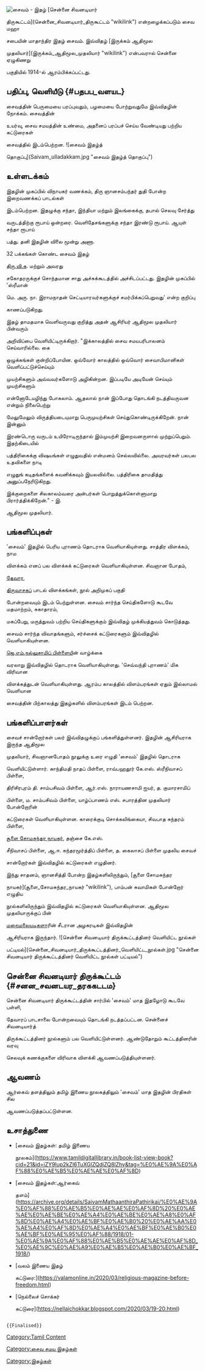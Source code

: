 ![சைவம் - இதழ்](Saivam_magazine_old.jpg "சைவம் - இதழ்") [சென்னை சிவனடியார்
திருகூட்டம்](சென்னை_சிவனடியார்_திருகூட்டம் "wikilink") என்றழைக்கப்படும் சைவ மஹா
சபையின் மாதாந்திர இதழ் சைவம். இவ்விதழ் [இருக்கம் ஆதிமூல
முதலியார்](இருக்கம்_ஆதிமூல_முதலியார் "wikilink") என்பவரால் சென்னை ஏழுகிணறு
பகுதியில் 1914-ல் ஆரம்பிக்கப்பட்டது.

## பதிப்பு, வெளியீடு {#பதபப_வளயட}

சைவத்தின் பெருமையை பரப்புவதும், பழமையை போற்றுவதுமே இவ்விதழின் நோக்கம். சைவத்தின்
உயர்வு, சைவ சமயத்தின் உண்மை, அதனைப் பரப்பச் செய்ய வேண்டியது பற்றிய கட்டுரைகள்
சைவத்தில் இடம்பெற்றன. ![சைவம் இதழ்த்
தொகுப்பு](Saivam_ulladakkam.jpg "சைவம் இதழ்த் தொகுப்பு")

## உள்ளடக்கம்

இதழின் முகப்பில் விநாயகர் வணக்கம், திரு ஞானசம்பந்தர் துதி போன்ற இறைவணக்கப் பாடல்கள்
இடம்பெற்றன. இதழுக்கு சந்தா, இந்தியா மற்றும் இலங்கைக்கு, தபால் செலவு சேர்த்து
வருடத்திற்கு ரூபாய் ஒன்றரை. வெளிதேசங்களுக்கு சந்தா இரண்டு ரூபாய். ஆயுள் சந்தா ரூபாய்
பத்து. தனி இதழின் விலை மூன்று அணா.

32 பக்கங்கள் கொண்ட சைவம் இதழ்
[திரு.வி.க](திரு.வி._கல்யாணசுந்தர_முதலியார் "wikilink"). மற்றும் அவரது
சகோதரருக்குச் சொந்தமான சாது அச்சுக்கூடத்தில் அச்சிடப்பட்டது. இதழின் முகப்பில் \'ஸ்ரீமான்
மெ. அரு. நா. இராமநாதன் செட்டியாரவர்களுக்குச் சமர்பிக்கப்பெறுவது' என்ற குறிப்பு
காணப்படுகிறது.

இதழ் தாமதமாக வெளிவருவது குறித்து அதன் ஆசிரியர் ஆதிமூல முதலியார் பின்வரும்
அறிவிப்பை வெளியிட்டிருக்கிறார். \"இக்காலத்தில் சைவ சமயபரிபாலனம் செய்வாரில்லை. கை
ஒழுக்கங்கள் குன்றிப்போயின. ஒவ்வோர் காலத்தில் ஒவ்வொர் சைவாபிமானிகள் வெளிப்பட்டுச்செய்யும்
முயற்சிகளும் அவ்வவர்களோடு அழிகின்றன. இப்படியே அடியேன் செய்யும் முயற்சிகளும்
என்னோடேயழிந்து போகலாம். ஆதலால் நான் இப்போது தொடங்கி நடத்திவருவன என்றும் நிலைபெற்று
மேலுமேலும் விருத்தியடையுமாறு பெருமுயற்சிகள் செய்துகொண்டிருக்கிறேன். நான் இன்னும்
இரண்டொரு வருடம் உயிரோடிருந்தால் இம்முயற்சி இறைவனருளால் முற்றுப்பெறும். இதற்கிடையில்
பத்திரிகைக்கு விஷயங்கள் எழுதுவதில் என்மனம் செல்லவில்லை. அவரவர்கள் பலபல உதவிகளை நாடி
எழுதுங் கடிதங்களைக் கவனிக்கவும் இயலவில்லை. பத்திரிகை தாமதித்து அனுப்பநேரிடுகிறது.
இக்குறைகளை சிலகாலம்வரை அன்பர்கள் பொறுத்துக்கொள்ளுமாறு பிரார்த்திக்கிறேன்.\" - இ.
ஆதிமூல முதலியார்.

## பங்களிப்புகள்

'சைவம்' இதழில் பெரிய புராணம் தொடராக வெளியாகியுள்ளது. சாத்திர விளக்கம், நாம
விளக்கம் எனப் பல விளக்கக் கட்டுரைகள் வெளியாகியுள்ளன. சிவஞான போதம்,
[தேவார](தேவார_மாண்பும்_ஓதுவார்_மரபும் "wikilink"),
[திருவாசகப](திருவாசகம் "wikilink")் பாடல் விளக்கங்கள், நூல் அறிமுகப் பகுதி
போன்றவையும் இடம் பெற்றுள்ளன. சைவம் சார்ந்த செய்திகளோடு கூடவே மதமாற்றம், சுகாதாரம்,
மகப்பேறு, மருத்துவம் பற்றிய செய்திகளுக்கும் இவ்விதழ் முக்கியத்துவம் கொடுத்தது.

சைவம் சார்ந்த விவாதங்களும், சர்ச்சைக் கட்டுரைகளும் இவ்விதழில் வெளியாகியுள்ளன.
[ஜெ.எம்.நல்லுசாமிப் பிள்ளைய](ஜே.எம்._நல்லுச்சாமிப்பிள்ளை "wikilink")ின் வாழ்க்கை
வரலாறு இவ்விதழில் தொடராக வெளியாகியுள்ளது. 'செவ்வந்தி புராணம்' மிக விரிவான
விளக்கத்துடன் வெளியாகியுள்ளது. ஆரம்ப காலத்தில் விளம்பரங்கள் ஏதும் இல்லாமல் வெளியான
சைவத்தின் பிற்காலத்து இதழ்களில் விளம்பரங்கள் இடம் பெற்றன.

## பங்களிப்பாளர்கள்

சைவச் சான்றோர்கள் பலர் இவ்விதழுக்குப் பங்களித்துள்ளனர். இதழின் ஆசிரியராக இருந்த ஆதிமூல
முதலியார், சிவஞானபோதம் நூலுக்கு உரை எழுதி \'சைவம்' இதழில் தொடராக
வெளியிட்டுள்ளார். காந்திமதி நாதப் பிள்ளை, ராவ்பஹதூர் கே.எஸ். ஸ்ரீநிவாசப் பிள்ளை,
திரிசிரபுரம் தி. சாம்பசிவம் பிள்ளை, ஆர்.எஸ். நாராயணசாமி ஐயர், த. குமாரசாமிப்
பிள்ளை, ம. சாம்பசிவம் பிள்ளை, யாழ்ப்பாணம் எஸ். சபாரத்தின முதலியார் போன்றோரின்
கட்டுரைகள் வெளியாகியுள்ளன. காரைக்குடி சொக்கலிங்கையா, சிவபாத சுந்தரம் பிள்ளை,
[சூளை சோமசுந்தர நாயகர்](சூளை_சோமசுந்தர_நாயகர் "wikilink"), தஞ்சை கே.எஸ்.
சீநிவாசப் பிள்ளை, ஆ.ஈ. சுந்தரமூர்த்திப் பிள்ளை, த. கைலாசப் பிள்ளை முதலிய சைவச்
சான்றோர்கள் இவ்விதழில் கட்டுரைகள் எழுதினர்.

இந்து சாதனம், ஞானசித்தி போன்ற இதழ்களிலிருந்தும், [சூளை சோமசுந்தர
நாயகர்](சூளை_சோமசுந்தர_நாயகர் "wikilink"), பாம்பன் சுவாமிகள் போன்றோர் எழுதிய
நூல்களிலிருந்தும் இவ்விதழில் கட்டுரைகள் வெளியாகியுள்ளன. ஆதிமூல முதலியாருக்குப் பின்
[மறைமலையடிகள](மறைமலையடிகள் "wikilink")ாரின் சீடரான அழகரடிகள் இவ்விதழின்
ஆசிரியராக இருந்தார். ![சென்னை சிவனடியார் திருக்கூட்டத்தினர் வெளியிட்ட நூல்கள்
பட்டியல்](சென்னை_சிவனடியார்_திருக்கூட்டத்தினர்_வெளியிட்ட_நூல்கள்.jpg "சென்னை சிவனடியார் திருக்கூட்டத்தினர் வெளியிட்ட நூல்கள் பட்டியல்")

## சென்னை சிவனடியார் திருக்கூட்டம் {#சனன_சவனடயர_தரககடடம}

சென்னை சிவனடியார் திருக்கூட்டத்தின் சார்பில் \'சைவம்' மாத இதழோடு கூடவே பள்ளி,
தேவாரப் பாடசாலை போன்றவையும் தொடங்கி நடத்தப்பட்டன. சென்னைச் சிவனடியார்த்
திருக்கூட்டத்தினர் நூல்களும் பல வெளியிட்டுள்ளனர். ஆண்டுதோறும் கூட்டத்தினரின் வரவு
செலவுக் கணக்குகளை விரிவாக விளக்கி ஆவணப்படுத்தியுள்ளனர்.

## ஆவணம்

ஆர்கைவ் தளத்திலும் தமிழ் இணைய நூலகத்திலும் \'சைவம்' மாத இதழின் பிரதிகள் சில
ஆவணப்படுத்தப்பட்டுள்ளன.

## உசாத்துணை

-   [சைவம் இதழ்கள்: தமிழ் இணைய
    நூலகம்](https://www.tamildigitallibrary.in/book-list-view-book?cid=21&id=jZY9lup2kZl6TuXGlZQdjZQ8lZhy&tag=%E0%AE%9A%E0%AF%88%E0%AE%B5%E0%AE%AE%E0%AF%8D)
-   [சைவம் இதழ்கள்:ஆர்கைவ்
    தளம்](https://archive.org/details/SaivamMathaanthiraPathirikai/%E0%AE%9A%E0%AF%88%E0%AE%B5%E0%AE%AE%E0%AF%8D%20%E0%AE%AE%E0%AE%BE%E0%AE%A4%E0%AE%BE%E0%AE%A8%E0%AF%8D%E0%AE%A4%E0%AE%BF%E0%AE%B0%20%E0%AE%AA%E0%AE%A4%E0%AF%8D%E0%AE%A4%E0%AE%BF%E0%AE%B0%E0%AE%BF%E0%AE%95%E0%AF%88/1918/01-%E0%AE%9A%E0%AF%88%E0%AE%B5%E0%AE%AE%E0%AF%8D_%E0%AE%9C%E0%AE%A9%E0%AE%B5%E0%AE%B0%E0%AE%BF_1918/)
-   [வலம் இணைய இதழ்
    கட்டுரை:](https://valamonline.in/2020/03/religious-magazine-before-freedom.html)
-   [நெல்லைச் சொக்கர்
    கட்டுரை](https://nellaichokkar.blogspot.com/2020/03/19-20.html)

```{=mediawiki}
{{Finalised}}
```
[Category:Tamil Content](Category:Tamil_Content "wikilink")
[Category:சைவ சமய இதழ்கள்](Category:சைவ_சமய_இதழ்கள் "wikilink")
[Category:இதழ்கள்](Category:இதழ்கள் "wikilink")
